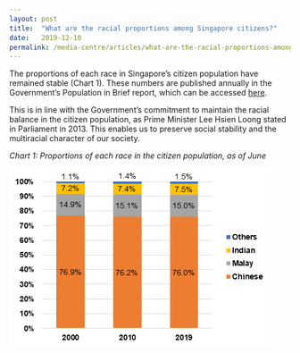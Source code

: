 ```yaml
---
layout: post
title:  "What are the racial proportions among Singapore citizens?"
date:   2019-12-10
permalink: /media-centre/articles/what-are-the-racial-proportions-among-singapore-citizens/
---
```


The proportions of each race in Singapore’s citizen population have remained stable (Chart 1). These numbers are published annually in the Government’s Population in Brief report, which can be accessed [here](/media-centre/publications/population-in-brief).

This is in line with the Government’s commitment to maintain the racial balance in the citizen population, as Prime Minister Lee Hsien Loong stated in Parliament in 2013. This enables us to preserve social stability and the multiracial character of our society.


*Chart 1: Proportions of each race in the citizen population, as of June*

![Chart 1: Proportions of each race in the citizen population, as of June](/images/article-chart-1.png)
